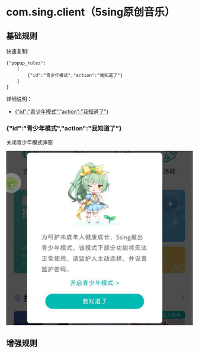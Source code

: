 # com.sing.client（5sing原创音乐）

## 基础规则

快速复制:
```
{"popup_rules":
    [
        {"id":"青少年模式","action":"我知道了"}
    ]
}
```
详细说明：
- [{"id":"青少年模式","action":"我知道了"}](#id青少年模式action我知道了)

### {"id":"青少年模式","action":"我知道了"}
关闭青少年模式弹窗

![](./assets/青少年模式弹窗.jpg)


## 增强规则

